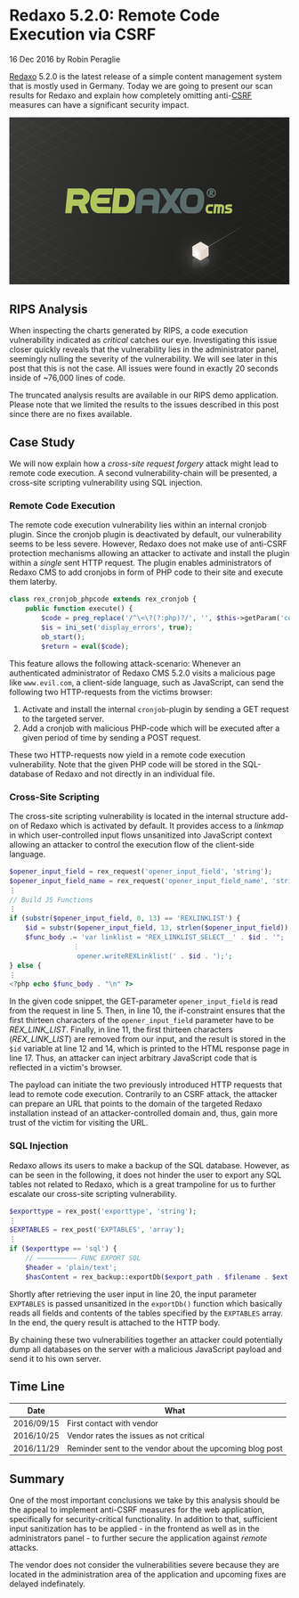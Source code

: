 # Redaxo 5.2.0: Remote Code Execution via CSRF

16 Dec 2016 by Robin Peraglie

[Redaxo](https://www.redaxo.org/) 5.2.0 is the latest release of a simple content
management system that is mostly used in Germany. Today we are going to
present our scan results for Redaxo and explain how completely omitting
anti-[CSRF](https://www.owasp.org/index.php/Cross-Site_Request_Forgery_(CSRF)) measures can have a significant security impact.

![Redaxo CMS](images/redaxo.png "Redaxo CMS")

## RIPS Analysis

When inspecting the charts generated by RIPS, a code execution
vulnerability indicated as *critical* catches our eye. Investigating
this issue closer quickly reveals that the vulnerability lies in the
administrator panel, seemingly nulling the severity of the
vulnerability. We will see later in this post that this is not the case.
All issues were found in exactly 20 seconds inside of \~76,000 lines of
code.

The truncated analysis results are available in our RIPS demo
application. Please note that we limited the results to the issues
described in this post since there are no fixes available.

## Case Study

We will now explain how a *cross-site request forgery* attack might lead
to remote code execution. A second vulnerability-chain will be
presented, a cross-site scripting vulnerability using SQL injection.

### Remote Code Execution

The remote code execution vulnerability lies within an internal cronjob
plugin. Since the cronjob plugin is deactivated by default, our
vulnerability seems to be less severe. However, Redaxo does not make use
of anti-CSRF protection mechanisms allowing an attacker to activate and
install the plugin within a *single* sent HTTP request. The plugin
enables administrators of Redaxo CMS to add cronjobs in form of PHP code
to their site and execute them laterby.

```php
class rex_cronjob_phpcode extends rex_cronjob {
    public function execute() {
        $code = preg_replace('/^\<\?(?:php)?/', '', $this->getParam('code'));
        $is = ini_set('display_errors', true);
        ob_start();
        $return = eval($code);
```

This feature allows the following attack-scenario:
Whenever an authenticated administrator of Redaxo CMS 5.2.0 visits a
malicious page like `www.evil.com`, a client-side language, such as
JavaScript, can send the following two HTTP-requests from the victims
browser:

1.  Activate and install the internal `cronjob`-plugin by sending a GET
    request to the targeted server.
2.  Add a cronjob with malicious PHP-code which will be executed after a
    given period of time by sending a POST request.

These two HTTP-requests now yield in a remote code execution
vulnerability. Note that the given PHP code will be stored in the
SQL-database of Redaxo and not directly in an individual file.

### Cross-Site Scripting

The cross-site scripting vulnerability is located in the internal
structure add-on of Redaxo which is activated by default. It provides
access to a *linkmap* in which user-controlled input flows unsanitized
into JavaScript context allowing an attacker to control the execution
flow of the client-side language.

```php
$opener_input_field = rex_request('opener_input_field', 'string');
$opener_input_field_name = rex_request('opener_input_field_name', 'string');
⋮
// Build JS Functions
⋮
if (substr($opener_input_field, 0, 13) == 'REXLINKLIST') {
    $id = substr($opener_input_field, 13, strlen($opener_input_field));
    $func_body .= 'var linklist = "REX_LINKLIST_SELECT__' . $id . '";
                ⋮
                 opener.writeREXLinklist(' . $id . ');';
} else {
⋮
<?php echo $func_body . "\n" ?>
```

In the given code snippet, the GET-parameter `opener_input_field` is
read from the request in line 5. Then, in line 10, the if-constraint
ensures that the first thirteen characters of the `opener_input_field`
parameter have to be *REX_LINK_LIST*. Finally, in line 11, the first
thirteen characters (*REX_LINK_LIST*) are removed from our input, and
the result is stored in the `$id` variable at line 12 and 14, which is
printed to the HTML response page in line 17. Thus, an attacker can
inject arbitrary JavaScript code that is reflected in a victim's
browser.

The payload can initiate the two previously introduced HTTP requests
that lead to remote code execution. Contrarily to an CSRF attack, the
attacker can prepare an URL that points to the domain of the targeted
Redaxo installation instead of an attacker-controlled domain and, thus,
gain more trust of the victim for visiting the URL.

### SQL Injection

Redaxo allows its users to make a backup of the SQL database. However,
as can be seen in the following, it does not hinder the user to export
any SQL tables not related to Redaxo, which is a great trampoline for us
to further escalate our cross-site scripting vulnerability.

```php
$exporttype = rex_post('exporttype', 'string');
⋮
$EXPTABLES = rex_post('EXPTABLES', 'array');
⋮
if ($exporttype == 'sql') {
    // —————————— FUNC EXPORT SQL
    $header = 'plain/text';
    $hasContent = rex_backup::exportDb($export_path . $filename . $ext, $EXPTABLES);
```

Shortly after retrieving the user input in line 20, the input parameter
`EXPTABLES` is passed unsanitized in the `exportDb()` function which
basically reads all fields and contents of the tables specified by the
`EXPTABLES` array. In the end, the query result is attached to the HTTP
body.

By chaining these two vulnerabilities together an attacker could
potentially dump all databases on the server with a malicious JavaScript
payload and send it to his own server.

## Time Line

| Date | What |
|------|------|
| 2016/09/15 | First contact with vendor |
| 2016/10/25 | Vendor rates the issues as not critical |
| 2016/11/29 | Reminder sent to the vendor about the upcoming blog post |

## Summary

One of the most important conclusions we take by this analysis should be
the appeal to implement anti-CSRF measures for the web application,
specifically for security-critical functionality. In addition to that,
sufficient input sanitization has to be applied - in the frontend as
well as in the administrators panel - to further secure the application
against *remote* attacks.

The vendor does not consider the vulnerabilities severe because they are
located in the administration area of the application and upcoming fixes
are delayed indefinately.
